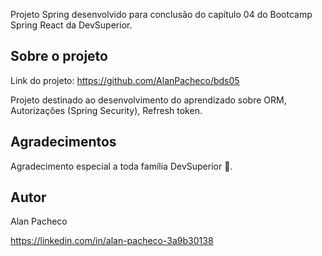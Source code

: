 
Projeto Spring desenvolvido para conclusão do capítulo 04 do Bootcamp Spring React da DevSuperior.

## Sobre o projeto

Link do projeto: https://github.com/AlanPacheco/bds05

Projeto destinado ao desenvolvimento do aprendizado sobre ORM, Autorizações (Spring Security), Refresh token.

## Agradecimentos
Agradecimento especial a toda família DevSuperior 🚀.


## Autor
Alan Pacheco

https://linkedin.com/in/alan-pacheco-3a9b30138